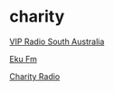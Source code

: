# charity

[VIP Radio South Australia](https://stream.zeno.fm/s6zv4739f0hvv)

[Eku Fm](https://stream.zeno.fm/yazm2pc8schvv)

[Charity Radio](https://securestreams7.autopo.st/?uri=http://andromeda.shoutca.st:8640/stream)

